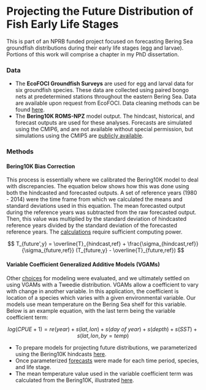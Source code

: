 # Projecting the Future Distribution of Fish Early Life Stages

This is part of an NPRB funded project focused on forecasting Bering Sea groundfish distributions during their early life stages (egg and larvae). Portions of this work will comprise a chapter in my PhD dissertation.

### Data
- The **EcoFOCI Groundfish Surveys** are used for egg and larval data for six groundfish species. These data are collected using paired bongo nets at predetermined stations throughout the eastern Bering Sea. Data are available upon request from EcoFOCI. Data cleaning methods can be found [here](code/EcoFOCI_cleaning.R/).
- The **Bering10K ROMS-NPZ** model output. The hindcast, historical, and forecast outputs are used for these analyses. Forecasts are simulated using the CMIP6, and are not available without special permission, but simulations using the CMIP5 are [publicly available](https://beringnpz.github.io/roms-bering-sea/B10K-dataset-docs/).

### Methods
#### Bering10K Bias Correction
This process is essentially where we calibrated the Bering10K model to deal with discrepancies. The equation below shows how this was done using both the hindcasted and forecasted outputs. A set of reference years (1980 - 2014) were the time frame from which we calculated the means and standard deviations used in this equation. The mean forecasted output during the reference years was subtracted from the raw forecasted output. Then, this value was multiplied by the standard deviation of hindcasted reference years divided by the standard deviation of the forecasted reference years. The [calculations](code/bias_correction.R/) require sufficient computing power. 

$$ 
T_{future',y} = \overline{T}_{hindcast,ref} + \frac{\sigma_{hindcast,ref}}{\sigma_{future,ref}} (T_{future,y} - \overline{T}_{future,ref})
$$

#### Variable Coefficient Generalized Additive Models (VGAMs)
Other [choices](code/model_exploratory.R/) for modeling were evaluated, and we ultimately settled on using VGAMs with a Tweedie distribution. VGAMs allow a coefficient to vary with change in another variable. In this application, the coefficient is location of a species which varies with a given environmental variable. Our models use mean temperature on the Bering Sea shelf for this variable. Below is an example equation, with the last term being the variable coefficient term:

$$
log(CPUE + 1) = re(year) + s(lat, lon) + s(day\ of\ year) + s(depth) + s(SST) + s(lat, lon, by = temp)
$$

- To prepare models for projecting future distributions, we parameterized using the Bering10K hindcasts [here](code/hindcast_wROMS.Rmd/).
- Once parameterized [forecasts](code/projections.R/) were made for each time period, species, and life stage.
- The mean temperature value used in the variable coefficient term was calculated from the Bering10K, illustrated [here](code/ROMS_temp_index.R/).
